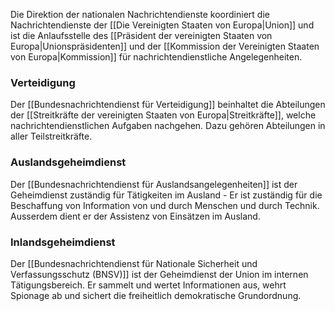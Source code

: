Die Direktion der nationalen Nachrichtendienste koordiniert die Nachrichtendienste der [[Die Vereinigten Staaten von Europa|Union]] und ist die Anlaufsstelle des [[Präsident der vereinigten Staaten von Europa|Unionspräsidenten]] und der [[Kommission der Vereinigten Staaten von Europa|Kommission]] für nachrichtendienstliche Angelegenheiten.

### Verteidigung
Der [[Bundesnachrichtendienst für Verteidigung]] beinhaltet die Abteilungen der [[Streitkräfte der vereinigten Staaten von Europa|Streitkräfte]], welche nachrichtendienstlichen Aufgaben nachgehen. Dazu gehören Abteilungen in aller Teilstreitkräfte.

### Auslandsgeheimdienst
Der [[Bundesnachrichtendienst für Auslandsangelegenheiten]] ist der Geheimdienst zuständig für Tätigkeiten im Ausland - Er ist zuständig für die Beschaffung von Information von und durch Menschen und durch Technik. Ausserdem dient er der Assistenz von Einsätzen im Ausland.

### Inlandsgeheimdienst

Der [[Bundesnachrichtendienst für Nationale Sicherheit und Verfassungsschutz (BNSV)]] ist der Geheimdienst der Union im internen Tätigungsbereich. Er sammelt und wertet Informationen aus, wehrt Spionage ab und sichert die freiheitlich demokratische Grundordnung. 